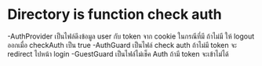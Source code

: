 # Directory is function check auth

-AuthProvider เป็นไฟล์ดึงข้อมูล user กับ token จาก cookie ในกรณีที่มี ถ้าไม่มี ให้ logout ออกเมื่อ checkAuth เป็น true
-AuthGuard เป็นไฟล์ check auth ถ้าไม่มี token จะ redirect ไปหน้า login
-GuestGuard เป็นไฟล์ไม่เช็ค Auth ถ้ามี token จะเข้าไม่ได้